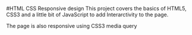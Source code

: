 #HTML CSS Responsive design
This project covers the basics of HTML5, CSS3 and a little bit of JavaScript to add Interarctivity to the page. 

The page is also responsive using CSS3 media query